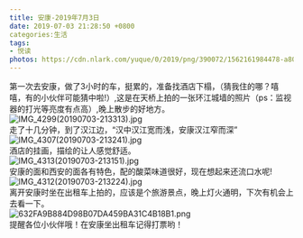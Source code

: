 ```yaml
---
title: 安康-2019年7月3日
date: 2019-07-03 21:28:50 +0800
categories:生活
tags: 
- 悦读
photos: https://cdn.nlark.com/yuque/0/2019/png/390072/1562161984478-a8005b6b-70a6-46ec-83e5-bf318d328ef3.png#align=left&display=inline&height=1821&name=632FA9B884D98B07DA459BA31C4B18B1.png
---
```

第一次去安康，做了3小时的车，挺累的，准备找酒店下榻，（猜我住的哪？嘻嘻，有的小伙伴可能猜中啦!）,这是在天桥上拍的一张环江城墙的照片（ps：监视器的打光等亮度有点高）,晚上散步的好地方。<br />![IMG_4299(20190703-213313).jpg](https://cdn.nlark.com/yuque/0/2019/jpeg/390072/1562161251830-9410c817-f63f-4976-a01d-f7d2cba800d3.jpeg#align=left&display=inline&height=2906&name=IMG_4299%2820190703-213313%29.jpg&originHeight=2906&originWidth=3874&size=2431368&status=done&width=3874)<br />走了十几分钟，到了汉江边，“汉中汉江宽而浅，安康汉江窄而深”<br />![IMG_4307(20190703-213241).jpg](https://cdn.nlark.com/yuque/0/2019/jpeg/390072/1562161630122-4036b1c0-e49f-4d1c-bc81-eb6de166b9a6.jpeg#align=left&display=inline&height=2717&name=IMG_4307%2820190703-213241%29.jpg&originHeight=2717&originWidth=3721&size=1815916&status=done&width=3721)<br />酒店的挂画，描绘的让人感觉舒适。<br />![IMG_4313(20190703-213151).jpg](https://cdn.nlark.com/yuque/0/2019/jpeg/390072/1562161761285-b2cf7d37-a083-465a-bf19-a7f5bbe0b3d0.jpeg#align=left&display=inline&height=3793&name=IMG_4313%2820190703-213151%29.jpg&originHeight=3793&originWidth=2846&size=2229249&status=done&width=2846)<br />安康的面和西安的面各有特色，配的酸菜味道很好，现在想起来还流口水呢!<br />![IMG_4312(20190703-213224).jpg](https://cdn.nlark.com/yuque/0/2019/jpeg/390072/1562161854641-924a627b-0df5-41e3-9f8a-838a40871e05.jpeg#align=left&display=inline&height=3440&name=IMG_4312%2820190703-213224%29.jpg&originHeight=3440&originWidth=2408&size=2001915&status=done&width=2408)<br />离开安康时坐在出租车上拍的，应该是个旅游景点，晚上灯火通明，下次有机会上去看一下。<br />![632FA9B884D98B07DA459BA31C4B18B1.png](https://cdn.nlark.com/yuque/0/2019/png/390072/1562161984478-a8005b6b-70a6-46ec-83e5-bf318d328ef3.png#align=left&display=inline&height=1821&name=632FA9B884D98B07DA459BA31C4B18B1.png&originHeight=1821&originWidth=3339&size=553833&status=done&width=3339)<br />提醒各位小伙伴哦！在安康坐出租车记得打票哟！

